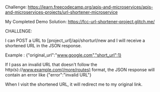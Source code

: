 Challenge: https://learn.freecodecamp.org/apis-and-microservices/apis-and-microservices-projects/url-shortener-microservice

My Completed Demo Solution: https://fcc-url-shortener-project.glitch.me/

CHALLENGE: 

I can POST a URL to [project_url]/api/shorturl/new and I will receive a shortened URL in the JSON response.

Example : {"original_url":"www.google.com","short_url":1}

If I pass an invalid URL that doesn't follow the http(s)://www.example.com(/more/routes) format, 
the JSON response will contain an error like {"error":"invalid URL"}

When I visit the shortened URL, it will redirect me to my original link.
